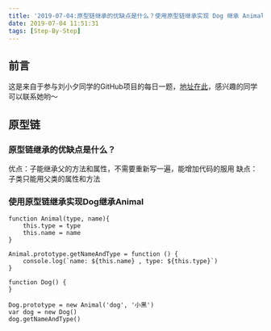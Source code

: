 ```yaml
---
title: '2019-07-04:原型链继承的优缺点是什么？使用原型链继承实现 Dog 继承 Animal'
date: 2019-07-04 11:51:31
tags: [Step-By-Step]
---
```


## 前言 
这是来自于参与刘小夕同学的GitHub项目的每日一题，[地址在此](https://github.com/YvetteLau/Step-By-Step/issues/34)，感兴趣的同学可以联系她哟～

## 原型链
### 原型链继承的优缺点是什么？
优点：子能继承父的方法和属性，不需要重新写一遍，能增加代码的服用
缺点：子类只能用父类的属性和方法

### 使用原型链继承实现Dog继承Animal

```
function Animal(type, name){
    this.type = type
    this.name = name
}

Animal.prototype.getNameAndType = function () {
    console.log(`name: ${this.name} , type: ${this.type}`)
} 

function Dog() {
}

Dog.prototype = new Animal('dog', '小黑')
var dog = new Dog()
dog.getNameAndType()
```

